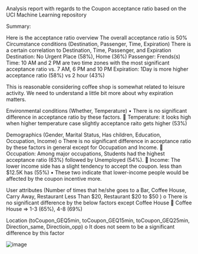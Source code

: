 Analysis report with regards to the Coupon acceptance ratio based on the UCI Machine Learning repository

Summary:

Here is the acceptance ratio overview 
The overall acceptance ratio is 50%
Circumstance conditions (Destination, Passenger, Time, Expiration)
There is a certain correlation to Destination, Time, Passenger, and Expiration
Destination: No Urgent Place (58%), Home (36%)
Passenger: Frends(s)
Time: 10 AM and 2 PM are two time zones with the most significant acceptance ratio vs. 7 AM, 6 PM and 10 PM
Expiration: 1Day is more higher acceptance ratio (58%) vs 2 hour (43%)

This is reasonable considering coffee shop is somewhat related to leisure activity. We need to understand a little bit more about why expiration matters. 

Environmental conditions (Whether, Temperature) 
•	There is no significant difference in acceptance ratio by these factors.
	Temperature: it looks high when higher temperature case slightly acceptance raito gets higher (53%)

Demographics (Gender, Marital Status, Has children, Education, Occupation, Income)
o	There is no significant difference in acceptance ratio by these factors in general except for Occupation and Income.
	Occupation: Among major occupations, Students had the highest acceptance ratio (63%) followed by Unemployed (54%).
	Income: The lower income side has a slight tendency to accept the coupon. less than $12.5K has (55%)
•	These two indicate that lower-income people would be affected by the coupon incentive more.

User attributes (Number of times that he/she goes to a Bar, Coffee House, Carry Away, Restaurant Less Than $20, Restaurant $20 to $50 )
o	There is no significant difference by the below factors except Coffee House
	Coffee House => 1-3 (65%), 4-8 (69%) 

Location (toCoupon_GEQ5min, toCoupon_GEQ15min, toCoupon_GEQ25min, Direction_same, Directioin_opp)
o	It does not seem to be a significant difference by this factor

![image](https://github.com/toshiokimura/5.1_Coupon/assets/44044445/c8005f83-1104-4d21-814f-fc52ee9fd57b)

